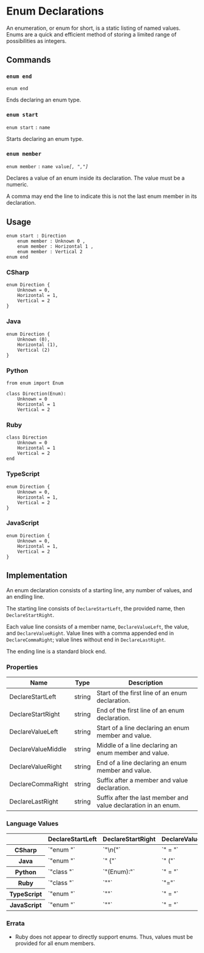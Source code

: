 # Enum Declarations

An enumeration, or enum for short, is a static listing of named values.
Enums are a quick and efficient method of storing a limited range of possibilities as integers.


## Commands

### `enum end`

`enum end`

Ends declaring an enum type.

### `enum start`

`enum start` `:` `name`

Starts declaring an enum type.

### `enum member`

`enum member` `:` `name value`*`[, ","]`*

Declares a value of an enum inside its declaration. The value must be a numeric.

A comma may end the line to indicate this is not the last enum member in its declaration. 


## Usage

```
enum start : Direction
    enum member : Unknown 0 ,
    enum member : Horizontal 1 ,
    enum member : Vertical 2
enum end
```

### CSharp

```
enum Direction {
    Unknown = 0,
    Horizontal = 1,
    Vertical = 2
}
```

### Java

```
enum Direction {
    Unknown (0),
    Horizontal (1),
    Vertical (2)
}
```

### Python

```
from enum import Enum

class Direction(Enum):
    Unknown = 0
    Horizontal = 1
    Vertical = 2
```

### Ruby

```
class Direction
    Unknown = 0
    Horizontal = 1
    Vertical = 2
end
```

### TypeScript

```
enum Direction {
    Unknown = 0,
    Horizontal = 1,
    Vertical = 2
}
```

### JavaScript

```
enum Direction {
    Unknown = 0,
    Horizontal = 1,
    Vertical = 2
}
```

## Implementation

An enum declaration consists of a starting line, any number of values, and an endling line.

The starting line consists of `DeclareStartLeft`, the provided name, then `DeclareStartRight`.

Each value line consists of a member name, `DeclareValueLeft`, the value, and `DeclareValueRight`.
Value lines with a comma appended end in `DeclareCommaRight`; value lines without end in `DeclareLastRight`.

The ending line is a standard block end.

### Properties

<table>
    <thead>
        <th>Name</th>
        <th>Type</th>
        <th>Description</th>
    </thead>
    <tbody>
        <tr>
            <td>DeclareStartLeft</td>
            <td>string</td>
            <td>Start of the first line of an enum declaration.</td>
        </tr>
        <tr>
            <td>DeclareStartRight</td>
            <td>string</td>
            <td>End of the first line of an enum declaration.</td>
        </tr>
        <tr>
            <td>DeclareValueLeft</td>
            <td>string</td>
            <td>Start of a line declaring an enum member and value.</td>
        </tr>
        <tr>
            <td>DeclareValueMiddle</td>
            <td>string</td>
            <td>Middle of a line declaring an enum member and value.</td>
        </tr>
        <tr>
            <td>DeclareValueRight</td>
            <td>string</td>
            <td>End of a line declaring an enum member and value.</td>
        </tr>
        <tr>
            <td>DeclareCommaRight</td>
            <td>string</td>
            <td>Suffix after a member and value declaration.</td>
        </tr>
        <tr>
            <td>DeclareLastRight</td>
            <td>string</td>
            <td>Suffix after the last member and value declaration in an enum.</td>
        </tr>
    </tbody>
</table>

### Language Values

<table>
    <thead>
        <th></th>
        <th>DeclareStartLeft</th>
        <th>DeclareStartRight</th>
        <th>DeclareValueLeft</th>
        <th>DeclareValueRight</th>
        <th>DeclareCommaRight</th>
        <th>DeclareLastRight</th>
    </thead>
    <tbody>
        <tr>
            <th>CSharp</th>
            <td>`"enum "`</td>
            <td>`"\n{"`</td>
            <td>`" = "`</td>
            <td>`""`</td>
            <td>`","`</td>
            <td>`""`</td>
        </tr>
        <tr>
            <th>Java</th>
            <td>`"enum "`</td>
            <td>`" {"`</td>
            <td>`" ("`</td>
            <td>`")"`</td>
            <td>`","`</td>
            <td>`""`</td>
        </tr>
        <tr>
            <th>Python</th>
            <td>`"class "`</td>
            <td>`"(Enum):"`</td>
            <td>`" = "`</td>
            <td>`""`</td>
            <td>`""`</td>
            <td>`""`</td>
        </tr>
        <tr>
            <th>Ruby</th>
            <td>`"class "`</td>
            <td>`""`</td>
            <td>`"="`</td>
            <td>`""`</td>
            <td>`""`</td>
            <td>`""`</td>
        </tr>
        <tr>
            <th>TypeScript</th>
            <td>`"enum "`</td>
            <td>`""`</td>
            <td>`" = "`</td>
            <td>`""`</td>
            <td>`","`</td>
            <td>`""`</td>
        </tr>
        <tr>
            <th>JavaScript</th>
            <td>`"enum "`</td>
            <td>`""`</td>
            <td>`" = "`</td>
            <td>`""`</td>
            <td>`","`</td>
            <td>`""`</td>
        </tr>
    <tbody>
</table>

### Errata

* Ruby does not appear to directly support enums. Thus, values must be provided for all enum members.
